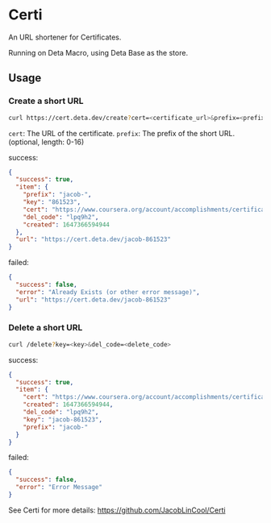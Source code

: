 # Certi

An URL shortener for Certificates.

Running on Deta Macro, using Deta Base as the store.

## Usage

### Create a short URL

```sh
curl https://cert.deta.dev/create?cert=<certificate_url>&prefix=<prefix>
```

`cert`: The URL of the certificate.
`prefix`: The prefix of the short URL. (optional, length: 0-16)

success:

```json
{
  "success": true,
  "item": {
    "prefix": "jacob-",
    "key": "861523",
    "cert": "https://www.coursera.org/account/accomplishments/certificate/RZU3FVL3SWJ4",
    "del_code": "lpq9h2",
    "created": 1647366594944
  },
  "url": "https://cert.deta.dev/jacob-861523"
}
```

failed:

```json
{
  "success": false,
  "error": "Already Exists (or other error message)",
  "url": "https://cert.deta.dev/jacob-861523"
}
```

### Delete a short URL

```sh
curl /delete?key=<key>&del_code=<delete_code>
```

success:

```json
{
  "success": true,
  "item": {
    "cert": "https://www.coursera.org/account/accomplishments/certificate/RZU3FVL3SWJ4",
    "created": 1647366594944,
    "del_code": "lpq9h2",
    "key": "jacob-861523",
    "prefix": "jacob-"
  }
}
```

failed:

```json
{
  "success": false,
  "error": "Error Message"
}
```

See Certi for more details: <https://github.com/JacobLinCool/Certi>
